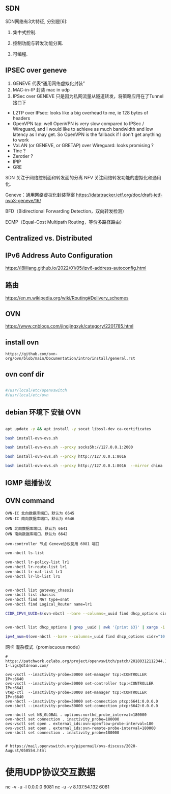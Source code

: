 ## SDN
SDN网络有3大特征, 分别是[6]:

1) 集中式控制.

2) 控制功能与转发功能分离.

3) 可编程.



## IPSEC over geneve
1. GENEVE 代表“通用网络虚拟化封装”
2. MAC-in-IP 封装 mac in udp
3. IPSec over GENEVE 只是因为私网流量从隧道转发，将策略应用在了Tunnel接口下

- L2TP over IPsec: looks like a big overhead to me, ie 128 bytes of headers
- OpenVPN tap: well OpenVPN is very slow compared to IPSec / Wireguard, and I would like to achieve as much bandwidth and low latency as I may get. So OpenVPN is the fallback if I don't get anything to work
- VxLAN (or GENEVE, or GRETAP) over Wireguard: looks promising ?
- Tinc ?
- Zerotier ?
- IPIP
- GRE

SDN 关注于网络控制面和转发面的分离
NFV 关注网络转发功能的虚拟化和通用化.

Geneve：通用网络虚拟化封装草案
    https://datatracker.ietf.org/doc/draft-ietf-nvo3-geneve/16/

BFD（Bidirectional Forwarding Detection，双向转发检测）

ECMP（Equal-Cost Multipath Routing，等价多路径路由）

## Centralized vs. Distributed



## IPv6 Address Auto Configuration

https://l8liliang.github.io/2022/01/05/ipv6-address-autoconfig.html

## 路由

https://en.m.wikipedia.org/wiki/Routing#Delivery_schemes

## OVN

https://www.cnblogs.com/jingjingxyk/category/2201785.html




## install ovn

    https://github.com/ovn-org/ovn/blob/main/Documentation/intro/install/general.rst

## ovn conf dir

```bash

#/usr/local/etc/openvswitch
#/usr/local/etc/ovn

```



## debian 环境下 安装 OVN

```bash

apt update -y && apt install -y socat libssl-dev ca-certificates

bash install-ovn-ovs.sh

bash install-ovn-ovs.sh --proxy socks5h://127.0.0.1:2000

bash install-ovn-ovs.sh --proxy http://127.0.0.1:8016

bash install-ovn-ovs.sh --proxy http://127.0.0.1:8016  --mirror china


```

## IGMP 组播协议

## OVN command

    OVN-IC 北向数据库端口，默认为 6645
    OVN-IC 南向数据库端口，默认为 6646

    OVN 北向数据库端口，默认为 6641
    OVN 南向数据库端口，默认为 6642

    ovn-controller 节点 Geneve协议使用 6081 端口

```bash
ovn-nbctl ls-list

ovn-nbctl lr-policy-list lr1
ovn-nbctl lr-route-list lr1
ovn-nbctl lr-nat-list lr1
ovn-nbctl lr-lb-list lr1


ovn-nbctl list gateway_chassis
ovn-sbctl list chassis
ovn-nbctl find NAT type=snat
ovn-nbctl find Logical_Router name=lr1

CIDR_IPV4_UUID=$(ovn-nbctl --bare --columns=_uuid find dhcp_options cidr="10.1.20.0/24")


ovn-nbctl list dhcp_options | grep _uuid | awk '{print $3}' | xargs -i ovn-nbctl dhcp-options-del {}

ipv4_num=$(ovn-nbctl --bare --columns=_uuid find dhcp_options cidr="10.1.20.0/24" | wc -l )


```

网卡 混杂模式（promiscuous mode）

```text
# https://patchwork.ozlabs.org/project/openvswitch/patch/20180312112344.13768-1-ligs@dtdream.com/

ovs-vsctl --inactivity-probe=30000 set-manager tcp:<CONTROLLER IP>:6640
ovs-vsctl --inactivity-probe=30000 set-controller tcp:<CONTROLLER IP>:6641
vtep-ctl  --inactivity-probe=30000 set-manager tcp:<CONTROLLER IP>:6640
ovn-nbctl --inactivity-probe=30000 set-connection ptcp:6641:0.0.0.0
ovn-sbctl --inactivity-probe=30000 set-connection ptcp:6642:0.0.0.0

ovn-nbctl set NB_GLOBAL . options:northd_probe_interval=180000
ovn-nbctl set connection . inactivity_probe=180000
ovs-vsctl set open . external_ids:ovn-openflow-probe-interval=180
ovs-vsctl set open . external_ids:ovn-remote-probe-interval=180000
ovn-sbctl set connection . inactivity_probe=180000


# https://mail.openvswitch.org/pipermail/ovs-discuss/2020-August/050554.html

```



# 使用UDP协议交互数据
nc -v -u -l 0.0.0.0 6081
nc -u -v 8.137.54.132 6081
